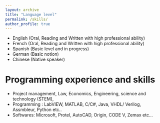 ```yaml
---
layout: archive
title: "Language level"
permalink: /skills/
author_profile: true
---
```


- English (Oral, Reading and Written with high professional ability)
- French (Oral, Reading and Written with high professional ability)
- Spanish (Basic level and in progress)
- German (Basic notion)
- Chinese (Native speaker)

Programming experience and skills
======

- Project management, Law, Economics, Engineering, science and technology (STEM), 
- Programming : LabVIEW, MATLAB, C/C#, Java, VHDL/ Verilog, Assmbleur, Python etc..
- Softwares: Microsoft, Protel, AutoCAD, Origin, CODE V, Zemax etc…
